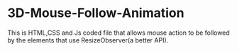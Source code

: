 # 3D-Mouse-Follow-Animation
This is HTML,CSS and Js coded file that allows mouse action to be followed by the elements that use ResizeObserver(a better API).
